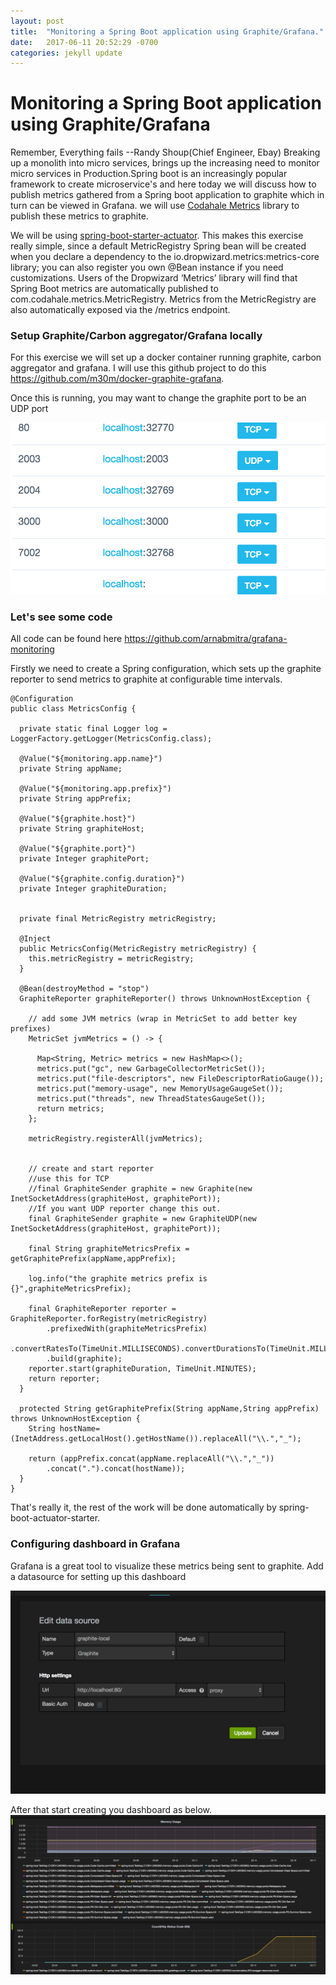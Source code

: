 ```yaml
---
layout: post
title:  "Monitoring a Spring Boot application using Graphite/Grafana."
date:   2017-06-11 20:52:29 -0700
categories: jekyll update
---
```

# Monitoring a Spring Boot application using Graphite/Grafana

Remember, Everything fails --Randy Shoup(Chief Engineer, Ebay)
Breaking up a monolith into micro services, brings up the increasing
need to monitor micro services in Production.Spring boot is an increasingly
popular framework to create microservice's and here today we will discuss
how to publish metrics gathered from a Spring boot application to graphite
which in turn can be viewed in Grafana.
we will use [Codahale Metrics](http://metrics.dropwizard.io/3.2.2/)
library to publish these metrics to graphite.

We will be using [spring-boot-starter-actuator](https://docs.spring.io/spring-boot/docs/current-SNAPSHOT/reference/htmlsingle/).
This makes this exercise really simple, since a default MetricRegistry
Spring bean will be created when you declare a dependency to the
io.dropwizard.metrics:metrics-core library; you can also register you
own @Bean instance if you need customizations. Users of the Dropwizard
‘Metrics’ library will find that Spring Boot metrics are automatically
published to com.codahale.metrics.MetricRegistry. Metrics from the
MetricRegistry are also automatically exposed via the /metrics endpoint.

### Setup Graphite/Carbon aggregator/Grafana locally
For this exercise we will set up a docker container running graphite, carbon
aggregator and grafana.
I will use this github project to do this https://github.com/m30m/docker-graphite-grafana.

Once this is running, you may want to change the
graphite port to be an UDP port

![ports](../assets/ports.png)


### Let's see some code
All code can be found here
https://github.com/arnabmitra/grafana-monitoring

Firstly we need to create a Spring configuration, which sets up the graphite
reporter to send metrics to graphite at configurable time intervals.


```
@Configuration
public class MetricsConfig {

  private static final Logger log = LoggerFactory.getLogger(MetricsConfig.class);

  @Value("${monitoring.app.name}")
  private String appName;

  @Value("${monitoring.app.prefix}")
  private String appPrefix;

  @Value("${graphite.host}")
  private String graphiteHost;

  @Value("${graphite.port}")
  private Integer graphitePort;

  @Value("${graphite.config.duration}")
  private Integer graphiteDuration;


  private final MetricRegistry metricRegistry;

  @Inject
  public MetricsConfig(MetricRegistry metricRegistry) {
    this.metricRegistry = metricRegistry;
  }

  @Bean(destroyMethod = "stop")
  GraphiteReporter graphiteReporter() throws UnknownHostException {

    // add some JVM metrics (wrap in MetricSet to add better key prefixes)
    MetricSet jvmMetrics = () -> {

      Map<String, Metric> metrics = new HashMap<>();
      metrics.put("gc", new GarbageCollectorMetricSet());
      metrics.put("file-descriptors", new FileDescriptorRatioGauge());
      metrics.put("memory-usage", new MemoryUsageGaugeSet());
      metrics.put("threads", new ThreadStatesGaugeSet());
      return metrics;
    };

    metricRegistry.registerAll(jvmMetrics);


    // create and start reporter
    //use this for TCP
    //final GraphiteSender graphite = new Graphite(new InetSocketAddress(graphiteHost, graphitePort));
    //If you want UDP reporter change this out.
    final GraphiteSender graphite = new GraphiteUDP(new InetSocketAddress(graphiteHost, graphitePort));

    final String graphiteMetricsPrefix = getGraphitePrefix(appName,appPrefix);

    log.info("the graphite metrics prefix is {}",graphiteMetricsPrefix);

    final GraphiteReporter reporter = GraphiteReporter.forRegistry(metricRegistry)
        .prefixedWith(graphiteMetricsPrefix)
        .convertRatesTo(TimeUnit.MILLISECONDS).convertDurationsTo(TimeUnit.MILLISECONDS).filter(MetricFilter.ALL)
        .build(graphite);
    reporter.start(graphiteDuration, TimeUnit.MINUTES);
    return reporter;
  }

  protected String getGraphitePrefix(String appName,String appPrefix) throws UnknownHostException {
    String hostName=(InetAddress.getLocalHost().getHostName()).replaceAll("\\.","_");

    return (appPrefix.concat(appName.replaceAll("\\.","_"))
        .concat(".").concat(hostName));
  }
}
```

That's really it, the rest of the work will be done automatically
by spring-boot-actuator-starter.

### Configuring dashboard in Grafana
Grafana is a great tool to visualize these metrics being sent to graphite.
Add a datasource for setting up this dashboard

![setting up a datasource](../assets/datasource.png)

After that start creating you dashboard as below.
![setting up a dashboard in grafana](../assets/grafana.png)
